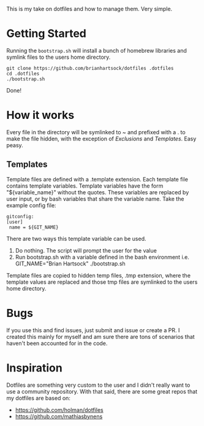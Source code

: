 This is my take on dotfiles and how to manage them. Very simple.

# Getting Started
Running the `bootstrap.sh` will install a bunch of homebrew libraries and symlink files to the users home directory.

```
git clone https://github.com/brianhartsock/dotfiles .dotfiles
cd .dotfiles
./bootstrap.sh
```
Done!

# How it works
Every file in the directory will be symlinked to ~ and prefixed with a . to make the file hidden, with the exception of *Exclusions* and *Templates*.  Easy peasy.

## Templates
Template files are defined with a .template extension. Each template file contains template variables. Template variables have the form "${variable_name}" without the quotes. These variables are replaced by user input, or by bash variables that share the variable name. Take the example config file:

```
gitconfig:
[user]
 name = ${GIT_NAME}
```

There are two ways this template variable can be used. 

1. Do nothing. The script will prompt the user for the value
2. Run bootstrap.sh with a variable defined in the bash environment
   i.e. GIT_NAME="Brian Hartsock" ./bootstrap.sh

Template files are copied to hidden temp files, .tmp extension, where the template values are replaced and those tmp files are symlinked to the users home directory.

# Bugs
If you use this and find issues, just submit and issue or create a PR. I created this mainly for myself and am sure there are tons of scenarios that haven't been accounted for in the code.

# Inspiration
Dotfiles are something very custom to the user and I didn't really want to use a community repository. With that said, there are some great repos that my dotfiles are based on:

* https://github.com/holman/dotfiles
* https://github.com/mathiasbynens
